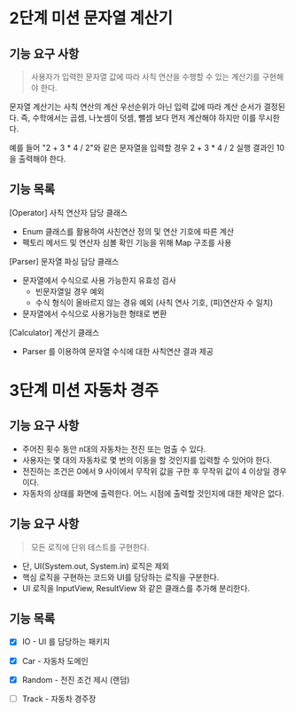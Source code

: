 # 2단계 미션 문자열 계산기

##  기능 요구 사항
> 사용자가 입력한 문자열 값에 따라 사칙 연산을 수행할 수 있는 계산기를 구현해야 한다.
> 
문자열 계산기는 사칙 연산의 계산 우선순위가 아닌 입력 값에 따라 계산 순서가 결정된다. 
즉, 수학에서는 곱셈, 나눗셈이 덧셈, 뺄셈 보다 먼저 계산해야 하지만 이를 무시한다.

예를 들어 "2 + 3 * 4 / 2"와 같은 문자열을 입력할 경우 2 + 3 * 4 / 2 실행 결과인 10을 출력해야 한다.


## 기능 목록
[Operator] 사칙 연산자 담당 클래스
* Enum 클래스를 활용하여 사친연산 정의 및 연산 기호에 따른 계산
* 펙토리 메서드 및 연산자 심볼 확인 기능을 위해 Map 구조를 사용

[Parser] 문자열 파싱 담당 클래스
* 문자열에서 수식으로 사용 가능한지 유효성 검사
  * 빈문자열일 경우 예외
  * 수식 형식이 올바르지 않는 경유 예외 (사칙 연사 기호, (피)연산자 수 일치)
* 문자열에서 수식으로 사용가능한 형태로 변환

[Calculator] 계산기 클래스
* Parser 를 이용하여 문자열 수식에 대한 사칙연산 결과 제공

# 3단계 미션 자동차 경주
##  기능 요구 사항
- 주어진 횟수 동안 n대의 자동차는 전진 또는 멈출 수 있다.
- 사용자는 몇 대의 자동차로 몇 번의 이동을 할 것인지를 입력할 수 있어야 한다.
- 전진하는 조건은 0에서 9 사이에서 무작위 값을 구한 후 무작위 값이 4 이상일 경우이다.
- 자동차의 상태를 화면에 출력한다. 어느 시점에 출력할 것인지에 대한 제약은 없다.

##  기능 요구 사항
> 모든 로직에 단위 테스트를 구현한다. 
- 단, UI(System.out, System.in) 로직은 제외
- 핵심 로직을 구현하는 코드와 UI를 담당하는 로직을 구분한다.
- UI 로직을 InputView, ResultView 와 같은 클래스를 추가해 분리한다.

## 기능 목록
- [x] IO - UI 를 담당하는 패키지
- [x] Car - 자동차 도메인
- [x] Random - 전진 조건 제시 (랜덤)
- [ ] Track - 자동차 경주장

